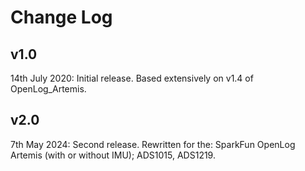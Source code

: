 Change Log
======================

v1.0
---------
14th July 2020: Initial release. Based extensively on v1.4 of OpenLog_Artemis.

v2.0
---------
7th May 2024: Second release. Rewritten for the: SparkFun OpenLog Artemis (with or without IMU); ADS1015, ADS1219.
